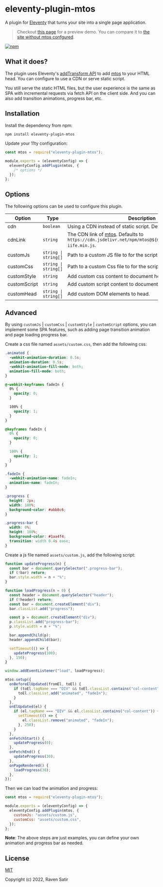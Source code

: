 # eleventy-plugin-mtos

A plugin for [Eleventy](https://www.11ty.dev/) that turns your site into a single page application.

> Checkout [this page](https://voorjaar.github.io/eleventy-plugin-mtos/) for a preview demo. You can compare it to [the site without mtos confgured](https://eleventy-base-blog.netlify.app/).

[![npm](https://img.shields.io/npm/v/eleventy-plugin-mtos.svg)](https://www.npmjs.com/package/eleventy-plugin-mtos)

## What it does?

The plugin uses Eleventy's [addTransform API](https://www.11ty.dev/docs/config/#transforms) to add [mtos](https://github.com/voorjaar/mtos) to your HTML head. You can configure to use a CDN or serve static script.

You still serve the static HTML files, but the user experience is the same as SPA with incremental requests via fetch API on the client side. And you can also add transition animations, progress bar, etc.

## Installation

Install the dependency from npm:

```bash
npm install eleventy-plugin-mtos
```

Update your 11ty configuration:

```js
const mtos = require("eleventy-plugin-mtos");

module.exports = (eleventyConfig) => {
  eleventyConfig.addPlugin(mtos, {
    /* options */
  });
};
```

## Options

The following options can be used to configure this plugin.

| Option       | Type                 | Description                                                                                                                                      |
| ------------ | -------------------- | ------------------------------------------------------------------------------------------------------------------------------------------------ |
| cdn          | `boolean`            | Using a CDN instead of static script. Defaults to `false`.                                                                                       |
| cdnLink      | `string`             | The CDN link of [mtos](https://github.com/voorjaar/mtos). Defaults to `https://cdn.jsdelivr.net/npm/mtos@${mtos.version}/dist/mtos-iife.min.js`. |
| customJs     | `string \| string[]` | Path to a custom JS file to for the script to import.                                                                                            |
| customCss    | `string \| string[]` | Path to a custom Css file to for the script to import.                                                                                           |
| customStyle  | `string`             | Add custom css content to document head.                                                                                                         |
| customScript | `string`             | Add custom script content to document head.                                                                                                      |
| customHead   | `string \| string[]` | Add custom DOM elements to head.                                                                                                                 |

## Advanced

By using `customJs` \| `customCss` \| `customStyle` \| `customScript` options, you can implement some SPA features, such as adding page transition animation and page loading progress bar.

Create a css file named `assets/custom.css`, then add the following css:

```css
.animated {
  -webkit-animation-duration: 0.5s;
  animation-duration: 0.5s;
  -webkit-animation-fill-mode: both;
  animation-fill-mode: both;
}

@-webkit-keyframes fadeIn {
  0% {
    opacity: 0;
  }

  100% {
    opacity: 1;
  }
}

@keyframes fadeIn {
  0% {
    opacity: 0;
  }

  100% {
    opacity: 1;
  }
}

.fadeIn {
  -webkit-animation-name: fadeIn;
  animation-name: fadeIn;
}

.progress {
  height: 2px;
  width: 100%;
  background-color: #abb8c6;
}

.progress-bar {
  width: 0%;
  height: 100%;
  background-color: #1aa4f4;
  transition: width 0.4s ease;
}
```

Create a js file named `assets/custom.js`, add the following script:

```js
function updateProgress(n) {
  const bar = document.querySelector(".progress-bar");
  if (!bar) return;
  bar.style.width = n + "%";
}

function loadProgress(n = 0) {
  const header = document.querySelector("header");
  if (!header) return;
  const bar = document.createElement("div");
  bar.classList.add("progress");

  const p = document.createElement("div");
  p.classList.add("progress-bar");
  p.style.width = n + "%";

  bar.appendChild(p);
  header.appendChild(bar);

  setTimeout(() => {
    updateProgress(100);
  }, 150);
}

window.addEventListener("load", loadProgress);

mtos.setup({
  onBeforeElUpdated(fromEl, toEl) {
    if (toEl.tagName === "DIV" && toEl.classList.contains("col-content")) {
      toEl.classList.add("animated", "fadeIn");
    }
  },
  onElUpdated(el) {
    if (el.tagName === "DIV" && el.classList.contains("col-content")) {
      setTimeout(() => {
        el.classList.remove("animated", "fadeIn");
      }, 250);
    }
  },
  onFetchStart() {
    updateProgress(0);
  },
  onFetchEnd() {
    updateProgress(30);
  },
  onPageRendered() {
    loadProgress(30);
  },
});
```

Then we can load the animation and progress:

```js
const mtos = require("eleventy-plugin-mtos");

module.exports = (eleventyConfig) => {
  eleventyConfig.addPlugin(mtos, {
    customJs: "assets/custom.js",
    customCss: "assets/custom.css",
  });
};
```

**Note**: The above steps are just examples, you can define your own animation and progress bar as needed.

## License

[MIT](https://github.com/voorjaar/eleventy-plugin-mtos/blob/main/LICENSE)

Copyright (c) 2022, Raven Satir
